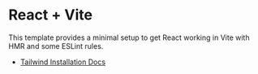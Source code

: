 # React + Vite

This template provides a minimal setup to get React working in Vite with HMR and some ESLint rules.

- [Tailwind Installation Docs](https://tailwindcss.com/docs/guides/vite)
